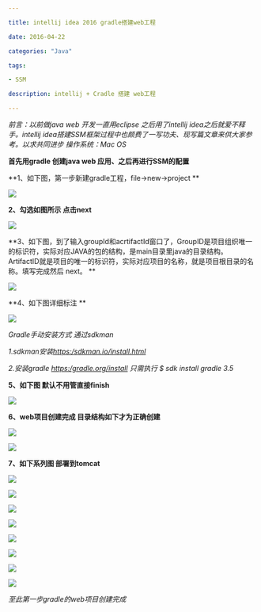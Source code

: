 ```yaml
---

title: intellij idea 2016 gradle搭建web工程

date: 2016-04-22

categories: "Java"

tags:

- SSM

description: intellij + Cradle 搭建 web工程

---
```



*前言：以前做java web 开发一直用eclipse 之后用了intellij idea之后就爱不释手。intellij idea搭建SSM框架过程中也颇费了一写功夫、现写篇文章来供大家参考。以求共同进步*
*操作系统：Mac OS*

**首先用gradle 创建java web 应用、之后再进行SSM的配置**

**1、如下图，第一步新建gradle工程，file->new->project **

![](ssm1/step1.png)



**2、勾选如图所示 点击next**

![](ssm1/step2.png)

**3、如下图，到了输入groupId和acrtifactId窗口了，GroupID是项目组织唯一的标识符，实际对应JAVA的包的结构，是main目录里java的目录结构。 ArtifactID就是项目的唯一的标识符，实际对应项目的名称，就是项目根目录的名称。填写完成然后 next。 **

![](ssm1/step3.png)

**4、如下图详细标注 **

![](ssm1/step4.png)

*Gradle手动安装方式 通过sdkman*

*1.sdkman安装<https:/sdkman.io/install.html>*

*2.安装gradle <https:/gradle.org/install>  只需执行 $ sdk install gradle 3.5*



**5、如下图 默认不用管直接finish**

![](ssm1/step5.png)

**6、web项目创建完成 目录结构如下才为正确创建**

![](ssm1/step6.png)

![](ssm1/step7.png)

**7、如下系列图 部署到tomcat**

![](ssm1/step8.png)

![](ssm1/step9.png)

![](ssm1/step10.png)

![](ssm1/step11.png)

![](ssm1/step12.png)

![](ssm1/step13.png)

![](ssm1/step14.png)

![](ssm1/step15.png)

*至此第一步gradle的web项目创建完成*
